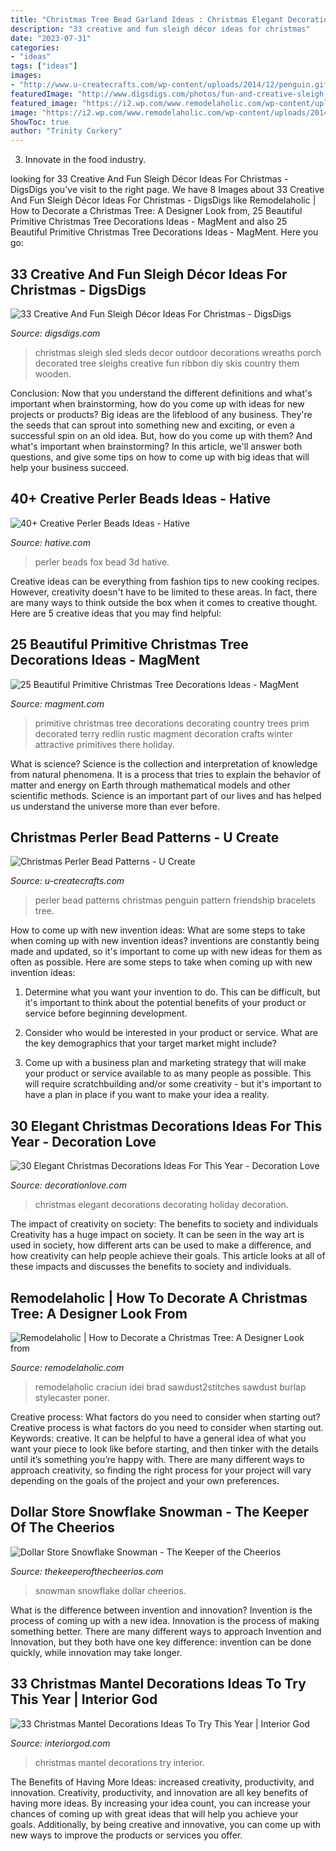 ```yaml
---
title: "Christmas Tree Bead Garland Ideas : Christmas Elegant Decorations Decorating Holiday Decoration"
description: "33 creative and fun sleigh décor ideas for christmas"
date: "2023-07-31"
categories:
- "ideas"
tags: ["ideas"]
images:
- "http://www.u-createcrafts.com/wp-content/uploads/2014/12/penguin.gif"
featuredImage: "http://www.digsdigs.com/photos/fun-and-creative-sleigh-decor-ideas-for-christmas-1.jpg"
featured_image: "https://i2.wp.com/www.remodelaholic.com/wp-content/uploads/2014/11/trim-a-tree-complete-sawdust2stitches-remodelaholic-.jpg?ssl=1"
image: "https://i2.wp.com/www.remodelaholic.com/wp-content/uploads/2014/11/trim-a-tree-complete-sawdust2stitches-remodelaholic-.jpg?ssl=1"
ShowToc: true
author: "Trinity Corkery"
---
```



3. Innovate in the food industry. 

	

		
looking for 33 Creative And Fun Sleigh Décor Ideas For Christmas - DigsDigs you've visit to the right page. We have 8 Images about 33 Creative And Fun Sleigh Décor Ideas For Christmas - DigsDigs like Remodelaholic | How to Decorate a Christmas Tree: A Designer Look from, 25 Beautiful Primitive Christmas Tree Decorations Ideas - MagMent and also 25 Beautiful Primitive Christmas Tree Decorations Ideas - MagMent. Here you go:
		
    
## 33 Creative And Fun Sleigh Décor Ideas For Christmas - DigsDigs

<img loading=lazy src="http://www.digsdigs.com/photos/fun-and-creative-sleigh-decor-ideas-for-christmas-1.jpg" onerror="this.onerror=null;this.src='https://tse3.mm.bing.net/th?id=OIP.KtzwXPPivil3mUPlb3TDpgHaKq&amp;pid=15.1';" alt="33 Creative And Fun Sleigh Décor Ideas For Christmas - DigsDigs">

_Source: digsdigs.com_

>christmas sleigh sled sleds decor outdoor decorations wreaths porch decorated tree sleighs creative fun ribbon diy skis country them wooden. 

	

Conclusion: Now that you understand the different definitions and what's important when brainstorming, how do you come up with ideas for new projects or products?
Big ideas are the lifeblood of any business. They're the seeds that can sprout into something new and exciting, or even a successful spin on an old idea. But, how do you come up with them? And what's important when brainstorming? In this article, we'll answer both questions, and give some tips on how to come up with big ideas that will help your business succeed.

    
## 40+ Creative Perler Beads Ideas - Hative

<img loading=lazy src="https://hative.com/wp-content/uploads/2014/04/perler-beads-ideas/43-fox-perler-beads.jpg" onerror="this.onerror=null;this.src='https://tse3.mm.bing.net/th?id=OIP.dmiTe7iBTwv9iPZDjWm64AHaG5&amp;pid=15.1';" alt="40+ Creative Perler Beads Ideas - Hative">

_Source: hative.com_

>perler beads fox bead 3d hative. 

	

Creative ideas can be everything from fashion tips to new cooking recipes. However, creativity doesn't have to be limited to these areas. In fact, there are many ways to think outside the box when it comes to creative thought. Here are 5 creative ideas that you may find helpful:

    
## 25 Beautiful Primitive Christmas Tree Decorations Ideas - MagMent

<img loading=lazy src="https://www.magment.com/wp-content/uploads/2016/10/Pinterest-Primitive-Christmas-Trees-2016.jpg" onerror="this.onerror=null;this.src='https://tse3.mm.bing.net/th?id=OIP.uzbszIdkXCPIUc8J7xjl2gHaJ4&amp;pid=15.1';" alt="25 Beautiful Primitive Christmas Tree Decorations Ideas - MagMent">

_Source: magment.com_

>primitive christmas tree decorations decorating country trees prim decorated terry redlin rustic magment decoration crafts winter attractive primitives there holiday. 

	

What is science?
Science is the collection and interpretation of knowledge from natural phenomena. It is a process that tries to explain the behavior of matter and energy on Earth through mathematical models and other scientific methods. Science is an important part of our lives and has helped us understand the universe more than ever before.

    
## Christmas Perler Bead Patterns - U Create

<img loading=lazy src="http://www.u-createcrafts.com/wp-content/uploads/2014/12/penguin.gif" onerror="this.onerror=null;this.src='https://tse2.mm.bing.net/th?id=OIP.X9ibzZhfKESQQdfERdKDhwHaKx&amp;pid=15.1';" alt="Christmas Perler Bead Patterns - U Create">

_Source: u-createcrafts.com_

>perler bead patterns christmas penguin pattern friendship bracelets tree. 

	

How to come up with new invention ideas: What are some steps to take when coming up with new invention ideas?
inventions are constantly being made and updated, so it's important to come up with new ideas for them as often as possible. Here are some steps to take when coming up with new invention ideas:
1. Determine what you want your invention to do. This can be difficult, but it's important to think about the potential benefits of your product or service before beginning development.

2. Consider who would be interested in your product or service. What are the key demographics that your target market might include?

3. Come up with a business plan and marketing strategy that will make your product or service available to as many people as possible. This will require scratchbuilding and/or some creativity - but it's important to have a plan in place if you want to make your idea a reality.


    
## 30 Elegant Christmas Decorations Ideas For This Year - Decoration Love

<img loading=lazy src="https://decorationlove.com/wp-content/uploads/2016/08/Elegant-Christmas-Holiday-Decorating-Ideas.jpg" onerror="this.onerror=null;this.src='https://tse3.mm.bing.net/th?id=OIP.pvcKjMfYKp0OMHZ-o5dm5QDhEs&amp;pid=15.1';" alt="30 Elegant Christmas Decorations Ideas For This Year - Decoration Love">

_Source: decorationlove.com_

>christmas elegant decorations decorating holiday decoration. 

	

The impact of creativity on society: The benefits to society and individuals
Creativity has a huge impact on society. It can be seen in the way art is used in society, how different arts can be used to make a difference, and how creativity can help people achieve their goals. This article looks at all of these impacts and discusses the benefits to society and individuals.

    
## Remodelaholic | How To Decorate A Christmas Tree: A Designer Look From

<img loading=lazy src="https://i2.wp.com/www.remodelaholic.com/wp-content/uploads/2014/11/trim-a-tree-complete-sawdust2stitches-remodelaholic-.jpg?ssl=1" onerror="this.onerror=null;this.src='https://tse3.mm.bing.net/th?id=OIP.QyNyFmI1HVKvmY8anTf17wHaLJ&amp;pid=15.1';" alt="Remodelaholic | How to Decorate a Christmas Tree: A Designer Look from">

_Source: remodelaholic.com_

>remodelaholic craciun idei brad sawdust2stitches sawdust burlap stylecaster poner. 

	

Creative process: What factors do you need to consider when starting out?
Creative process is what factors do you need to consider when starting out. Keywords: creative. It can be helpful to have a general idea of what you want your piece to look like before starting, and then tinker with the details until it’s something you’re happy with. There are many different ways to approach creativity, so finding the right process for your project will vary depending on the goals of the project and your own preferences.

    
## Dollar Store Snowflake Snowman - The Keeper Of The Cheerios

<img loading=lazy src="http://www.thekeeperofthecheerios.com/wp-content/uploads/2017/12/snowflake-snowman-6.jpg" onerror="this.onerror=null;this.src='https://tse3.mm.bing.net/th?id=OIP.MM4i4qwmwlKtmeDAWV8MkgAAAA&amp;pid=15.1';" alt="Dollar Store Snowflake Snowman - The Keeper of the Cheerios">

_Source: thekeeperofthecheerios.com_

>snowman snowflake dollar cheerios. 

	

What is the difference between invention and innovation?
Invention is the process of coming up with a new idea. Innovation is the process of making something better. There are many different ways to approach Invention and Innovation, but they both have one key difference: invention can be done quickly, while innovation may take longer.

    
## 33 Christmas Mantel Decorations Ideas To Try This Year | Interior God

<img loading=lazy src="http://interiorgod.com/wp-content/uploads/2016/10/Elegance-Of-Christmas-On-The-Mantel.jpg" onerror="this.onerror=null;this.src='https://tse4.mm.bing.net/th?id=OIP.uWdZWAftnrWrKteZ0ZfHTADHEs&amp;pid=15.1';" alt="33 Christmas Mantel Decorations Ideas To Try This Year | Interior God">

_Source: interiorgod.com_

>christmas mantel decorations try interior. 

	

The Benefits of Having More Ideas: increased creativity, productivity, and innovation.
Creativity, productivity, and innovation are all key benefits of having more ideas. By increasing your idea count, you can increase your chances of coming up with great ideas that will help you achieve your goals. Additionally, by being creative and innovative, you can come up with new ways to improve the products or services you offer.

